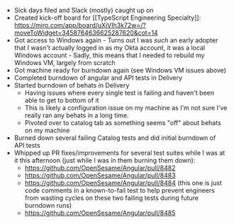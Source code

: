 - Sick days filed and Slack (mostly) caught up on
- Created kick-off board for [[TypeScript Engineering Specialty]]: https://miro.com/app/board/uXjVIh3k72w=/?moveToWidget=3458764636625287620&cot=14
- Got access to Windows again
	  - Turns out I was _such_ an early adopter that I wasn't actually logged in as my Okta account, it was a local Windows account
	  - Sadly, this means that I needed to rebuild my Windows VM, largely from scratch
- Got machine ready for burndown again (see Windows VM issues above)
- Completed burndown of angular and API tests in Delivery
- Started burndown of behats in Delivery
	- Having issues where every single test is failing and haven't been able to get to bottom of it
	- This is likely a configuration issue on my machine as I'm not sure I've really ran any behats in a long time.
	- Pivoted over to catalog tab as something seems "off" about behats on my machine
- Burned down several failing Catalog tests and did initial burndown of API tests
- Whipped up PR fixes/improvements for several test suites while I was at it this afternoon (just while I was in them burning them down):
	- https://github.com/OpenSesame/Angular/pull/8482
	- https://github.com/OpenSesame/Angular/pull/8483
	- https://github.com/OpenSesame/Angular/pull/8484 (this one is just code comments in a known-to-fail test to help prevent engineers from wasting cycles on these two failing tests during future burndown runs)
	- https://github.com/OpenSesame/Angular/pull/8485
	